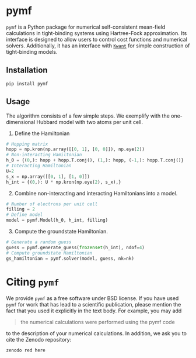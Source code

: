 # pymf

`pymf` is a Python package for numerical self-consistent mean-field calculations in tight-binding systems using Hartree-Fock approximation. Its interface is designed to allow users to control cost functions and numerical solvers. Additionally, it has an interface with [`Kwant`](https://kwant-project.org/) for simple construction of tight-binding models.

## Installation

```
pip install pymf
```

## Usage

The algorithm consists of a few simple steps. We exemplify with the one-dimensional Hubbard model with two atoms per unit cell.

1. Define the Hamiltonian

```python
# Hopping matrix
hopp = np.kron(np.array([[0, 1], [0, 0]]), np.eye(2))
# Non-interacting Hamiltonian
h_0 = {(0,): hopp + hopp.T.conj(), (1,): hopp, (-1,): hopp.T.conj()}
# Interacting Hamiltonian
U=2
s_x = np.array([[0, 1], [1, 0]])
h_int = {(0,): U * np.kron(np.eye(2), s_x),}
```

2. Combine non-interacting and interacting Hamiltonians into a model.

```python
# Number of electrons per unit cell
filling = 2
# Define model
model = pymf.Model(h_0, h_int, filling)
```

3. Compute the groundstate Hamiltonian.

```python
# Generate a random guess
guess = pymf.generate_guess(frozenset(h_int), ndof=4)
# Compute groundstate Hamiltonian
gs_hamiltonian = pymf.solver(model, guess, nk=nk)
```

# Citing `pymf`

We provide `pymf` as a free software under BSD license. If you have used `pymf` for work that has lead to a scientific publication, please mention the fact that you used it explicitly in the text body. For example, you may add

> the numerical calculations were performed using the pymf code

to the description of your numerical calculations. In addition, we ask you to cite the Zenodo repository:

```
zenodo red here
```
